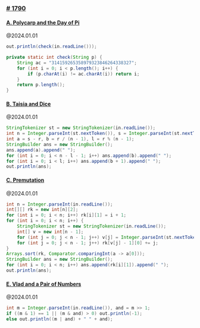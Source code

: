 ### [# 1790](https://codeforces.com/contest/1790)

#### [A. Polycarp and the Day of Pi](https://codeforces.com/contest/1790/problem/A)

@2024.01.01

```java
out.println(check(in.readLine()));
```

```java
private static int check(String p) {
	String ac = "314159265358979323846264338327";
	for (int i = 0; i < p.length(); i++) {
		if (p.charAt(i) != ac.charAt(i)) return i;
	}
	return p.length();
}
```

#### [B. Taisia and Dice](https://codeforces.com/contest/1790/problem/B)

@2024.01.01

```java
StringTokenizer st = new StringTokenizer(in.readLine());
int n = Integer.parseInt(st.nextToken()), s = Integer.parseInt(st.nextToken()), r = Integer.parseInt(st.nextToken());
int a = s - r, b = r / (n - 1), l = r % (n - 1);
StringBuilder ans = new StringBuilder();
ans.append(a).append(" ");
for (int i = 0; i < n - l - 1; i++) ans.append(b).append(" ");
for (int i = 0; i < l; i++) ans.append(b + 1).append(" ");
out.println(ans);
```

#### [C. Premutation](https://codeforces.com/contest/1790/problem/C)

@2024.01.01

```java
int n = Integer.parseInt(in.readLine());
int[][] rk = new int[n][2];
for (int i = 0; i < n; i++) rk[i][1] = i + 1;
for (int i = 0; i < n; i++) {
	StringTokenizer st = new StringTokenizer(in.readLine());
	int[] v = new int[n - 1];
	for (int j = 0; j < n - 1; j++) v[j] = Integer.parseInt(st.nextToken());
	for (int j = 0; j < n - 1; j++) rk[v[j] - 1][0] += j;
}
Arrays.sort(rk, Comparator.comparingInt(a -> a[0]));
StringBuilder ans = new StringBuilder();
for (int i = 0; i < n; i++) ans.append(rk[i][1]).append(" ");
out.println(ans);
```

#### [E. Vlad and a Pair of Numbers](https://codeforces.com/contest/1790/problem/E)

@2024.01.01

```java
int m = Integer.parseInt(in.readLine()), and = m >> 1;
if ((m & 1) == 1 || (m & and) > 0) out.println(-1);
else out.println((m | and) + " " + and);
```